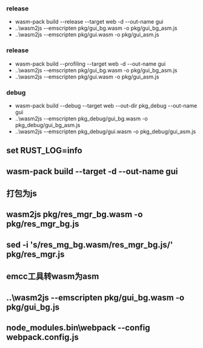### release
* wasm-pack build --release --target web -d --out-name gui
* ..\wasm2js --emscripten  pkg/gui_bg.wasm -o pkg/gui_bg_asm.js
* ..\wasm2js --emscripten  pkg/gui.wasm -o pkg/gui_asm.js

### release
* wasm-pack build --profiling  --target web -d --out-name gui
* ..\wasm2js --emscripten  pkg/gui_bg.wasm -o pkg/gui_bg_asm.js
* ..\wasm2js --emscripten  pkg/gui.wasm -o pkg/gui_asm.js

### debug
* wasm-pack build --debug --target web --out-dir pkg_debug --out-name gui
* ..\wasm2js --emscripten  pkg_debug/gui_bg.wasm -o pkg_debug/gui_bg_asm.js
*  ..\wasm2js --emscripten  pkg_debug/gui.wasm -o pkg_debug/gui_asm.js



## set RUST_LOG=info 
##  
## wasm-pack build --target -d --out-name gui

## 打包为js
## wasm2js pkg/res_mgr_bg.wasm -o pkg/res_mgr_bg.js

## sed -i 's/res_mg_bg.wasm/res_mgr_bg.js/' pkg/res_mgr.js


## emcc工具转wasm为asm
## ..\wasm2js --emscripten  pkg/gui_bg.wasm -o pkg/gui_bg.js


## node_modules\.bin\webpack --config webpack.config.js